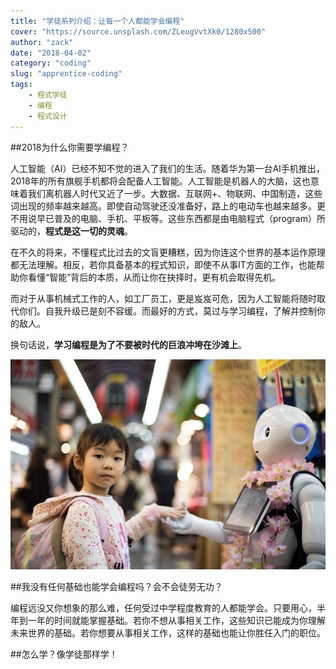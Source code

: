 ```yaml
---
title: "学徒系列介绍：让每一个人都能学会编程"
cover: "https://source.unsplash.com/ZLeogVvtXk0/1280x500"
author: "zack"
date: "2018-04-02"
category: "coding"
slug: "apprentice-coding"
tags:
    - 程式学徒
    - 编程
    - 程式设计
---
```

##2018为什么你需要学编程？

人工智能（AI）已经不知不觉的进入了我们的生活。随着华为第一台AI手机推出，2018年的所有旗舰手机都将会配备人工智能。人工智能是机器人的大脑，这也意味着我们离机器人时代又近了一步。大数据、互联网+、物联网、中国制造，这些词出现的频率越来越高。即使自动驾驶还没准备好，路上的电动车也越来越多。更不用说早已普及的电脑、手机、平板等。这些东西都是由电脑程式（program）所驱动的，<strong>程式是这一切的灵魂</strong>。

在不久的将来，不懂程式比过去的文盲更糟糕，因为你连这个世界的基本运作原理都无法理解。相反，若你具备基本的程式知识，即使不从事IT方面的工作，也能帮助你看懂“智能”背后的本质，从而让你在抉择时，更有机会取得先机。

而对于从事机械式工作的人，如工厂员工，更是岌岌可危，因为人工智能将随时取代你们。自我升级已是刻不容缓。而最好的方式，莫过与学习编程，了解并控制你的敌人。

换句话说，<strong>学习编程是为了不要被时代的巨浪冲垮在沙滩上</strong>。

![人工智能时代来临](coding-ai.jpg)

##我没有任何基础也能学会编程吗？会不会徒劳无功？

编程远没又你想象的那么难，任何受过中学程度教育的人都能学会。只要用心，半年到一年的时间就能掌握基础。若你不想从事相关工作，这些知识已能成为你理解未来世界的基础。若你想要从事相关工作，这样的基础也能让你胜任入门的职位。

##怎么学？像学徒那样学！
